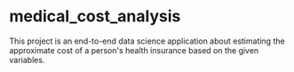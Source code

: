 # medical_cost_analysis
This project is an end-to-end data science application about estimating the approximate cost of a person's health insurance based on the given variables.
